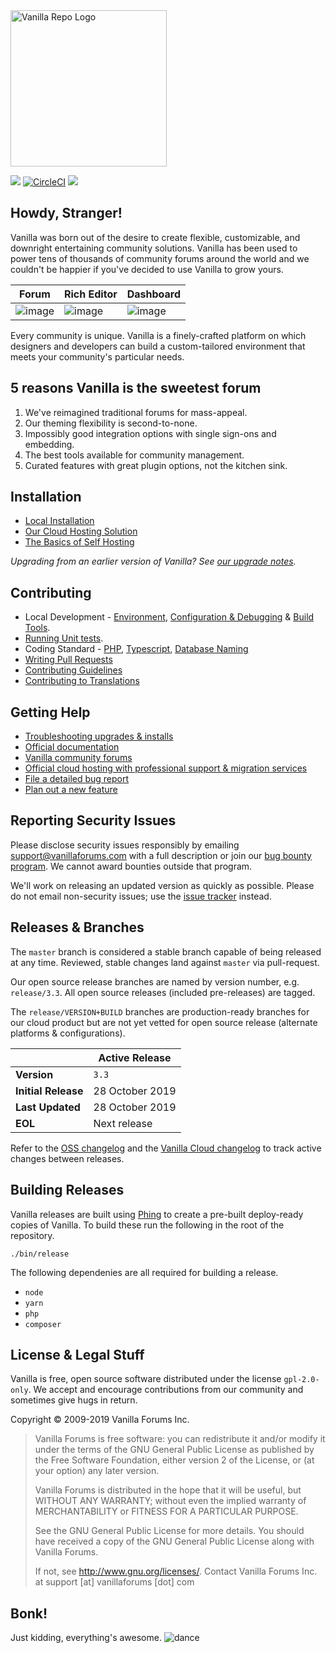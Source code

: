 <img src="https://cdn.glitch.com/65f81ac1-5972-4a88-a61a-62585d79cfc0%2Fboxie-2048px.png" alt="Vanilla Repo Logo" height=250 width=250/>

[![](https://img.shields.io/github/license/vanilla/vanilla.svg)](https://github.com/vanilla/vanilla/blob/master/LICENSE)
[![CircleCI](https://circleci.com/gh/orago/mittz-bot/tree/master.svg?style=svg)](https://circleci.com/gh/orago/mittz-bot/tree/master)
![](https://img.shields.io/github/commits-since/vanilla/vanilla/Vanilla_3.3.svg)

## Howdy, Stranger!

Vanilla was born out of the desire to create flexible, customizable, and downright entertaining
community solutions. Vanilla has been used to power tens of thousands of community forums around the world
and we couldn't be happier if you've decided to use Vanilla to grow yours.

| Forum                                                                                                         | Rich Editor                                                                                                   | Dashboard                                                                                                     |
| ------------------------------------------------------------------------------------------------------------- | ------------------------------------------------------------------------------------------------------------- | ------------------------------------------------------------------------------------------------------------- |
| ![image](https://user-images.githubusercontent.com/1770056/51584623-2a9e5480-1ea4-11e9-9650-b37b0d6da609.png) | ![image](https://user-images.githubusercontent.com/1770056/51584966-8fa67a00-1ea5-11e9-8fe2-1b110035a025.png) | ![image](https://user-images.githubusercontent.com/1770056/51422470-00cfef80-1b7d-11e9-9d3f-25ada61cecea.png) |

Every community is unique. Vanilla is a finely-crafted platform on which designers and developers
can build a custom-tailored environment that meets your community's particular needs.

## 5 reasons Vanilla is the sweetest forum

1. We've reimagined traditional forums for mass-appeal.
1. Our theming flexibility is second-to-none.
1. Impossibly good integration options with single sign-ons and embedding.
1. The best tools available for community management.
1. Curated features with great plugin options, not the kitchen sink.

## Installation

-   [Local Installation](https://github.com/vanilla/vanilla-docker)
-   [Our Cloud Hosting Solution](https://vanillaforums.com/en/plans/)
-   [The Basics of Self Hosting ](https://docs.vanillaforums.com/developer/installation/self-hosting/)

_Upgrading from an earlier version of Vanilla? See [our upgrade notes](https://docs.vanillaforums.com/developer/installation/self-hosting/#upgrading)._

## Contributing

-   Local Development - [Environment](https://github.com/vanilla/vanilla-docker), [Configuration & Debugging](https://docs.vanillaforums.com/developer/tools/environment/) & [Build Tools](https://docs.vanillaforums.com/developer/tools/building-frontend/).
-   [Running Unit tests](https://github.com/vanilla/vanilla/blob/master/tests/README.md).
-   Coding Standard - [PHP](https://docs.vanillaforums.com/developer/contributing/coding-standard-php/), [Typescript](https://docs.vanillaforums.com/developer/contributing/coding-standard-typescript/), [Database Naming](https://docs.vanillaforums.com/developer/contributing/database-naming-standards/)
-   [Writing Pull Requests](https://docs.vanillaforums.com/developer/contributing/pull-requests/)
-   [Contributing Guidelines](https://github.com/vanilla/vanilla/blob/master/CONTRIBUTING.md)
-   [Contributing to Translations](https://github.com/vanilla/locales/blob/master/README.md)

## Getting Help

-   [Troubleshooting upgrades & installs](http://docs.vanillaforums.com/developers/troubleshooting/)
-   [Official documentation](http://docs.vanillaforums.com)
-   [Vanilla community forums](https://open.vanillaforums.com/discussions)
-   [Official cloud hosting with professional support & migration services](https://vanillaforums.com/plans)
-   [File a detailed bug report](https://github.com/vanilla/vanilla/issues/new?template=bug_report.md)
-   [Plan out a new feature](https://github.com/vanilla/vanilla/issues/new?template=new_feature.md)

## Reporting Security Issues

Please disclose security issues responsibly by emailing support@vanillaforums.com with a full description or join our [bug bounty program](https://hackerone.com/vanilla). We cannot award bounties outside that program.

We'll work on releasing an updated version as quickly as possible.
Please do not email non-security issues; use the [issue tracker](https://github.com/vanilla/vanilla/issues) instead.

## Releases & Branches

The `master` branch is considered a stable branch capable of being released at any time. Reviewed, stable changes land against `master` via pull-request.

Our open source release branches are named by version number, e.g. `release/3.3`. All open source releases (included pre-releases) are tagged.

The `release/VERSION+BUILD` branches are production-ready branches for our cloud product but are not yet vetted for open source release (alternate platforms & configurations).

|                     | Active Release |
| ------------------- | -------------- |
| **Version**         | `3.3`          |
| **Initial Release** | 28 October 2019 |
| **Last Updated**    | 28 October 2019 |
| **EOL**             | Next release   |

Refer to the [OSS changelog](https://docs.vanillaforums.com/developer/changelog/) and the [Vanilla Cloud changelog](https://docs.vanillaforums.com/help/releases/) to track active changes between releases.

## Building Releases

Vanilla releases are built using [Phing](https://www.phing.info/) to create a pre-built deploy-ready copies of Vanilla. To build these run the following in the root of the repository.

```
./bin/release
```

The following dependenies are all required for building a release.

-   `node`
-   `yarn`
-   `php`
-   `composer`

## License & Legal Stuff

Vanilla is free, open source software distributed under the license `gpl-2.0-only`.
We accept and encourage contributions from our community and sometimes give hugs in return.

Copyright © 2009-2019 Vanilla Forums Inc.

> Vanilla Forums is free software: you can redistribute it and/or modify it under the terms of the GNU General Public License
> as published by the Free Software Foundation, either version 2 of the License, or (at your option) any later version.
>
> Vanilla Forums is distributed in the hope that it will be useful, but WITHOUT ANY WARRANTY;
> without even the implied warranty of MERCHANTABILITY or FITNESS FOR A PARTICULAR PURPOSE.
>
> See the GNU General Public License for more details. You should have received a copy of the GNU General Public License
> along with Vanilla Forums.
>
> If not, see <http://www.gnu.org/licenses/>.
> Contact Vanilla Forums Inc. at support [at] vanillaforums [dot] com

## Bonk!

Just kidding, everything's awesome. ![dance](http://images.v-cdn.net/dance.gif)
